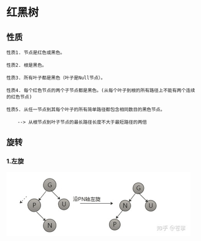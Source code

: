 # 红黑树

## 性质

```
性质1. 节点是红色或黑色。

性质2. 根是黑色。

性质3. 所有叶子都是黑色（叶子是Null节点）。

性质4. 每个红色节点的两个子节点都是黑色。(从每个叶子到根的所有路径上不能有两个连续的红色节点)

性质5. 从任一节点到其每个叶子的所有简单路径都包含相同数目的黑色节点。

    --> 从根节点到叶子节点的最长路径长度不大于最短路径的两倍
```

## 旋转

### 1.左旋

<img src="https://raw.githubusercontent.com/TravisL24/pic-repo/main/picGo/2022/07/25/20220725122842.jpg" title="" alt="v2-d9e47afdb7ed6324370ea5258b0b8ce2_r.jpg" data-align="center">
